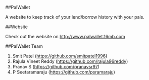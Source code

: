 ##PalWallet

A website to keep track of your lend/borrow history with your pals.

##Website

Check out the website on http://www.palwallet.16mb.com

##PalWallet Team

1. Smit Patel (https://github.com/smitpatel1996)
2. Rajula Vineet Reddy (https://github.com/rajula96reddy)
3. Pranav S (https://github.com/pranavsr97)
4. P Seetaramaraju (https://github.com/psramaraju)
